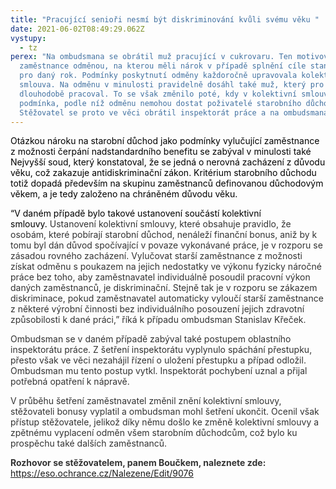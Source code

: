 ```yaml
---
title: "Pracující senioři nesmí být diskriminování kvůli svému věku "
date: 2021-06-02T08:49:29.062Z
vystupy:
  - tz
perex: "Na ombudsmana se obrátil muž pracující v cukrovaru. Ten motivoval své
  zaměstnance odměnou, na kterou měli nárok v případě splnění cíle stanoveného
  pro daný rok. Podmínky poskytnutí odměny každoročně upravovala kolektivní
  smlouva. Na odměnu v minulosti pravidelně dosáhl také muž, který pro cukrovar
  dlouhodobě pracoval. To se však změnilo poté, kdy v kolektivní smlouvě přibyla
  podmínka, podle níž odměnu nemohou dostat poživatelé starobního důchodu.
  Stěžovatel se proto ve věci obrátil inspektorát práce a na ombudsmana.  "
---
```

<p><span class="colour" style="color:windowtext" data-tomark-pass="">Otázkou nároku na starobní důchod jako podmínky vylučující zaměstnance z možnosti čerpání nadstandardního benefitu se zabýval v minulosti také Nejvyšší soud, který konstatoval, že se jedná o nerovná zacházení z důvodu věku, což zakazuje antidiskriminační zákon. Kritérium starobního důchodu totiž dopadá především na skupinu zaměstnanců definovanou důchodovým věkem, a je tedy založeno na chráněném důvodu věku.&nbsp;</span></p>
<p><span class="colour" style="color:windowtext" data-tomark-pass="">“V daném případě bylo takové ustanovení součástí kolektivní smlouvy.&nbsp;<span class="colour" style="color:rgb(51, 51, 51)" data-tomark-pass="">Ustanovení kolektivní smlouvy, které obsahuje pravidlo, že osobám, které pobírají starobní důchod, nenáleží finanční bonus, aniž by k tomu byl dán důvod spočívající v povaze vykonávané práce, je v rozporu se zásadou rovného zacházení. Vylučovat starší zaměstnance z možnosti získat odměnu s poukazem na jejich nedostatky ve výkonu fyzicky náročné práce bez toho, aby zaměstnavatel individuálně posoudil pracovní výkon daných zaměstnanců, je diskriminační. Stejně tak je v rozporu se zákazem diskriminace, pokud zaměstnavatel automaticky vyloučí starší zaměstnance z některé výrobní činnosti bez individuálního posouzení jejich zdravotní způsobilosti k dané práci,” říká k případu ombudsman Stanislav Křeček.&nbsp;</span><span class="colour" style="color:rgb(51, 51, 51)" data-tomark-pass="">&nbsp;</span></span></p>
<p><span class="colour" style="color:windowtext" data-tomark-pass=""><span class="colour" style="color:rgb(51, 51, 51)" data-tomark-pass="">Ombudsman se v daném případě zabýval také postupem oblastního inspektorátu práce. Z šetření inspektorátu vyplynulo spáchání přestupku, přesto však ve věci nezahájil řízení o uložení přestupku a případ odložil. Ombudsman mu tento postup vytkl. Inspektorát pochybení uznal a přijal potřebná opatření k nápravě.&nbsp;</span><span class="colour" style="color:rgb(51, 51, 51)" data-tomark-pass="">&nbsp;</span></span></p>
<p><span class="colour" style="color:windowtext" data-tomark-pass=""><span class="colour" style="color:rgb(51, 51, 51)" data-tomark-pass="">V průběhu šetření zaměstnavatel změnil znění kolektivní smlouvy, stěžovateli bonusy vyplatil a ombudsman mohl šetření ukončit. Ocenil však přístup stěžovatele, jelikož díky němu došlo ke změně kolektivní smlouvy a zpětnému vyplacení odměn všem starobním důchodcům, což bylo ku prospěchu také dalších zaměstnanců.</span><span class="colour" style="color:rgb(51, 51, 51)" data-tomark-pass="">&nbsp;</span></span></p>
<p><span class="colour" style="color:windowtext" data-tomark-pass=""><span class="colour" style="color:rgb(51, 51, 51)" data-tomark-pass=""><strong>Rozhovor se stěžovatelem, panem Boučkem, naleznete zde:</strong>&nbsp;</span></span><br>
<span class="colour" style="color:windowtext" data-tomark-pass=""><span class="colour" style="color:rgb(51, 51, 51)" data-tomark-pass=""><a href="https://eso.ochrance.cz/Nalezene/Edit/9076" data-tomark-pass="">https://eso.ochrance.cz/Nalezene/Edit/9076</a></span><span class="colour" style="color:rgb(51, 51, 51)" data-tomark-pass="">&nbsp;</span></span></p>
